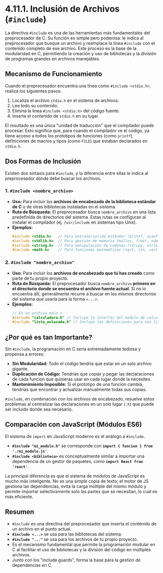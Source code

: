 # 4.11.1. Inclusión de Archivos (`#include`)

La directiva `#include` es una de las herramientas más fundamentales del preprocesador de C. Su función es simple pero poderosa: le indica al preprocesador que busque un archivo y reemplace la línea `#include` con el contenido completo de ese archivo. Este proceso es la base de la modularidad en C, permitiendo la creación y uso de bibliotecas y la división de programas grandes en archivos manejables.

## Mecanismo de Funcionamiento

Cuando el preprocesador encuentra una línea como `#include <stdio.h>`, realiza los siguientes pasos:

1.  Localiza el archivo `stdio.h` en el sistema de archivos.
2.  Lee todo su contenido.
3.  Elimina la línea `#include <stdio.h>` del código fuente.
4.  Inserta el contenido de `stdio.h` en su lugar.

El resultado es una única "unidad de traducción" que el compilador puede procesar. Esto significa que, para cuando el compilador ve el código, ya tiene acceso a todos los prototipos de funciones (como `printf`), definiciones de macros y tipos (como `FILE`) que estaban declarados en `stdio.h`.

## Dos Formas de Inclusión

Existen dos sintaxis para `#include`, y la diferencia entre ellas le indica al preprocesador dónde debe buscar los archivos.

### 1. `#include <nombre_archivo>`

- **Uso:** Para incluir los **archivos de encabezado de la biblioteca estándar de C** o de otras bibliotecas instaladas en el sistema.
- **Ruta de Búsqueda:** El preprocesador busca `nombre_archivo` en una lista predefinida de directorios del sistema. Estas rutas se configuran al instalar el compilador (ej. `/usr/include` en sistemas tipo Unix).
- **Ejemplos:**
  ```c
  #include <stdio.h>   // Para entrada/salida estándar (printf, scanf)
  #include <stdlib.h>  // Para gestión de memoria (malloc, free), números aleatorios (rand)
  #include <string.h>  // Para manipulación de cadenas (strcpy, strlen)
  #include <math.h>    // Para funciones matemáticas (sqrt, sin, cos)
  ```

### 2. `#include "nombre_archivo"`

- **Uso:** Para incluir los **archivos de encabezado que tú has creado** como parte de tu propio proyecto.
- **Ruta de Búsqueda:** El preprocesador busca `nombre_archivo` **primero en el directorio donde se encuentra el archivo fuente actual**. Si no lo encuentra allí, generalmente recurre a buscar en los mismos directorios del sistema que usaría para la forma `<...>`.
- **Ejemplos:**
  ```c
  // En un archivo main.c
  #include "calculadora.h" // Incluye la interfaz del módulo de calculadora
  #include "lista_enlazada.h" // Incluye las definiciones para una lista enlazada
  ```

## ¿Por qué es tan Importante?

Sin `#include`, la programación en C sería extremadamente tediosa y propensa a errores:

- **Sin Modularidad:** Todo el código tendría que estar en un solo archivo gigante.
- **Duplicación de Código:** Tendrías que copiar y pegar las declaraciones de cada función que quisieras usar en cada lugar donde la necesites.
- **Mantenimiento Imposible:** Si el prototipo de una función cambia, tendrías que encontrar y actualizar manualmente todas sus copias.

`#include`, en combinación con los archivos de encabezado, resuelve estos problemas al centralizar las declaraciones en un solo lugar (`.h`) que puede ser incluido donde sea necesario.

## Comparación con JavaScript (Módulos ES6)

El sistema de `import` en JavaScript moderno es el análogo a `#include`.

- **`#include "mi_modulo.h"`** se corresponde con **`import { funcion } from './mi_modulo.js'`**.
- **`#include <biblioteca>`** es conceptualmente similar a importar una dependencia de un gestor de paquetes, como **`import React from 'react'`**.

La principal diferencia es que el sistema de módulos de JavaScript es mucho más inteligente. No es una simple copia de texto; el motor de JS gestiona las dependencias, evita la carga múltiple del mismo módulo y permite importar selectivamente solo las partes que se necesitan, lo cual es más eficiente.

## Resumen

- `#include` es una directiva del preprocesador que inserta el contenido de un archivo en el punto actual.
- **`#include <...>`** se usa para las bibliotecas del sistema.
- **`#include "..."`** se usa para los archivos de tu propio proyecto.
- Es el mecanismo fundamental que permite la programación modular en C al facilitar el uso de bibliotecas y la división del código en múltiples archivos.
- Junto con los "include guards", forma la base para la gestión de dependencias en C.
